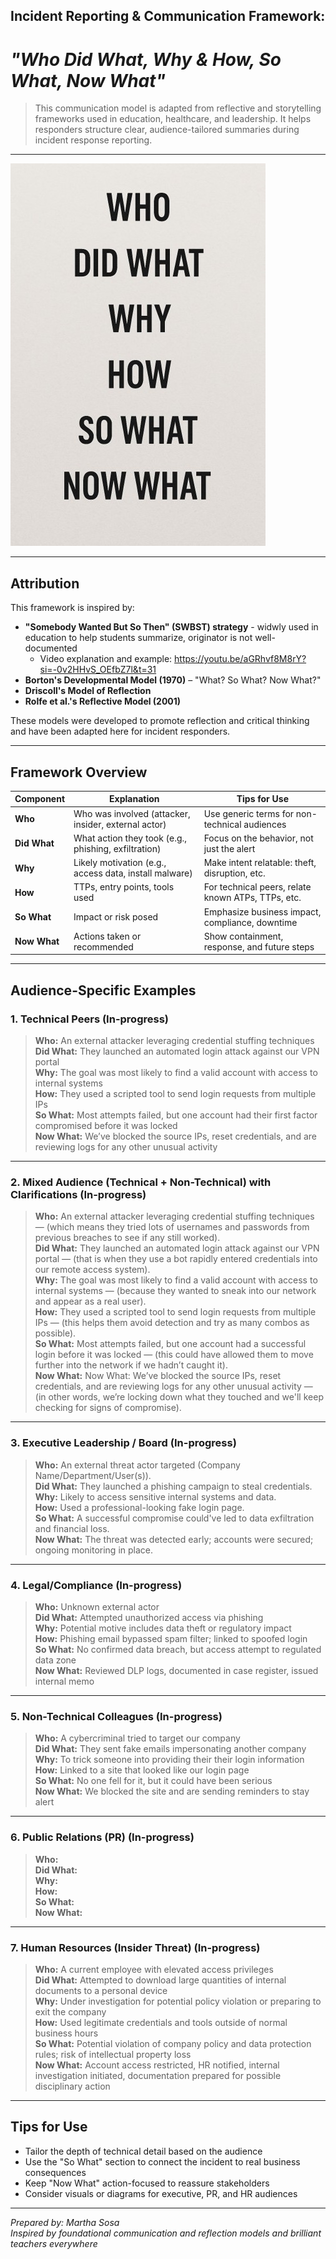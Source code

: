 ## Incident Reporting & Communication Framework: 
# *"Who Did What, Why & How, So What, Now What"*
<blockquote> This communication model is adapted from reflective and storytelling frameworks used in education, healthcare, and leadership. It helps responders structure clear, audience-tailored summaries during incident response reporting. </blockquote>

---

![Incident Reporting Framework](./Assets/WhoDidWhatWhyHow.jpg)

---

## Attribution
This framework is inspired by:
- **"Somebody Wanted But So Then" (SWBST) strategy** -  widwly used in education to help students summarize, originator is not well-documented
    - Video explanation and example: https://youtu.be/aGRhvf8M8rY?si=-0v2HHvS_OEfbZ7l&t=31
- **Borton's Developmental Model (1970)** – "What? So What? Now What?"
- **Driscoll's Model of Reflection**
- **Rolfe et al.'s Reflective Model (2001)**

These models were developed to promote reflection and critical thinking and have been adapted here for incident responders.

---

## Framework Overview

| **Component** | **Explanation** | **Tips for Use** |
|---------------|-----------------|------------------|
| **Who**       | Who was involved (attacker, insider, external actor) | Use generic terms for non-technical audiences |
| **Did What**  | What action they took (e.g., phishing, exfiltration) | Focus on the behavior, not just the alert |
| **Why**       | Likely motivation (e.g., access data, install malware) | Make intent relatable: theft, disruption, etc. |
| **How**       | TTPs, entry points, tools used | For technical peers, relate known ATPs, TTPs, etc. |
| **So What**   | Impact or risk posed | Emphasize business impact, compliance, downtime |
| **Now What**  | Actions taken or recommended | Show containment, response, and future steps |

---

## Audience-Specific Examples

### 1. Technical Peers (In-progress)

> **Who:** An external attacker leveraging credential stuffing techniques <br/>
> **Did What:** They launched an automated login attack against our VPN portal <br/>
> **Why:** The goal was most likely to find a valid account with access to internal systems <br/>
> **How:** They used a scripted tool to send login requests from multiple IPs <br/>
> **So What:** Most attempts failed, but one account had their first factor compromised before it was locked <br/>
> **Now What:** We’ve blocked the source IPs, reset credentials, and are reviewing logs for any other unusual activity <br/>

---

### 2. Mixed Audience (Technical + Non-Technical) with Clarifications (In-progress)

> **Who:** An external attacker leveraging credential stuffing techniques — (which means they tried lots of usernames and passwords from previous breaches to see if any still worked). <br/>
> **Did What:** They launched an automated login attack against our VPN portal — (that is when they use a bot rapidly entered credentials into our remote access system). <br/>
> **Why:** The goal was most likely to find a valid account with access to internal systems — (because they wanted to sneak into our network and appear as a real user). <br/>
> **How:** They used a scripted tool to send login requests from multiple IPs — (this helps them avoid detection and try as many combos as possible). <br/>
> **So What:** Most attempts failed, but one account had a successful login before it was locked — (this could have allowed them to move further into the network if we hadn’t caught it). <br/>
> **Now What:** Now What: We’ve blocked the source IPs, reset credentials, and are reviewing logs for any other unusual activity — (in other words, we’re locking down what they touched and we'll keep checking for signs of compromise). <br/>

---

### 3. Executive Leadership / Board (In-progress)

> **Who:** An external threat actor targeted (Company Name/Department/User(s)). <br/>
> **Did What:** They launched a phishing campaign to steal credentials.  <br/>
> **Why:** Likely to access sensitive internal systems and data.  <br/>
> **How:** Used a professional-looking fake login page.  <br/>
> **So What:** A successful compromise could've led to data exfiltration and financial loss.  <br/>
> **Now What:** The threat was detected early; accounts were secured; ongoing monitoring in place. <br/>

---

### 4. Legal/Compliance (In-progress)

> **Who:** Unknown external actor  <br/>
> **Did What:** Attempted unauthorized access via phishing  <br/>
> **Why:** Potential motive includes data theft or regulatory impact  <br/>
> **How:** Phishing email bypassed spam filter; linked to spoofed login  <br/>
> **So What:** No confirmed data breach, but access attempt to regulated data zone  <br/>
> **Now What:** Reviewed DLP logs, documented in case register, issued internal memo <br/>

---

### 5. Non-Technical Colleagues (In-progress)

> **Who:** A cybercriminal tried to target our company  <br/>
> **Did What:** They sent fake emails impersonating another company <br/>
> **Why:** To trick someone into providing their their login information  <br/>
> **How:** Linked to a site that looked like our login page  <br/>
> **So What:** No one fell for it, but it could have been serious  <br/>
> **Now What:** We blocked the site and are sending reminders to stay alert <br/>

---

### 6. Public Relations (PR) (In-progress)

> **Who:** <br/>
> **Did What:** <br/>
> **Why:** <br/>
> **How:**  <br/>
> **So What:** <br/>
> **Now What:** <br/>

---

### 7. Human Resources (Insider Threat) (In-progress)

> **Who:** A current employee with elevated access privileges  <br/>
> **Did What:** Attempted to download large quantities of internal documents to a personal device  <br/>
> **Why:** Under investigation for potential policy violation or preparing to exit the company  <br/>
> **How:** Used legitimate credentials and tools outside of normal business hours  <br/>
> **So What:** Potential violation of company policy and data protection rules; risk of intellectual property loss  <br/>
> **Now What:** Account access restricted, HR notified, internal investigation initiated, documentation prepared for possible disciplinary action <br/>

---

## Tips for Use

- Tailor the depth of technical detail based on the audience
- Use the "So What" section to connect the incident to real business consequences
- Keep "Now What" action-focused to reassure stakeholders
- Consider visuals or diagrams for executive, PR, and HR audiences

---

*Prepared by: Martha Sosa  
Inspired by foundational communication and reflection models and brilliant teachers everywhere*
